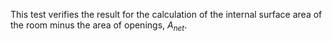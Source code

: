 This test verifies the result for the calculation
of the internal surface area of the room  minus the area
of openings, $A_{net}$.